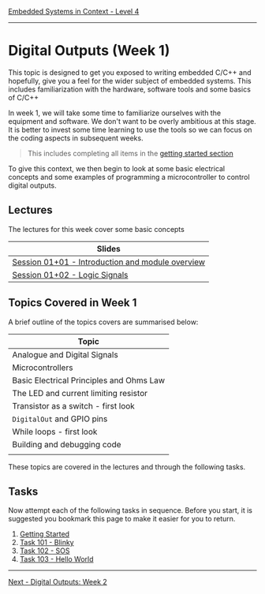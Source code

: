 [Embedded Systems in Context - Level 4](README.md)

---

# Digital Outputs (Week 1)
This topic is designed to get you exposed to writing embedded C/C++ and hopefully, give you a feel for the wider subject of embedded systems. This includes familiarization with the hardware, software tools and some basics of C/C++

In week 1, we will take some time to familiarize ourselves with the equipment and software. We don't want to be overly ambitious at this stage. It is better to invest some time learning to use the tools so we can focus on the coding aspects in subsequent weeks. 

> This includes completing all items in the [getting started section](../getting_started/README.md)

To give this context, we then begin to look at some basic electrical concepts and some examples of programming a microcontroller to control digital outputs.

## Lectures
The lectures for this week cover some basic concepts

| Slides |
| --- |
| [Session 01+01 - Introduction and module overview](https://liveplymouthac-my.sharepoint.com/:p:/g/personal/nicholas_outram_plymouth_ac_uk/EQr8Fd8RInhLmK6AyJGuqNUBb0N2JB6HZARS3H-vy1R_4Q) |
| [Session 01+02 - Logic Signals](https://liveplymouthac-my.sharepoint.com/:p:/g/personal/nicholas_outram_plymouth_ac_uk/EWL1r0D6Bs1CsFf-qOfHye0B293XNr9nbkrQm9ErGwUAKA) |

## Topics Covered in Week 1
A brief outline of the topics covers are summarised below:

| Topic |
| --- |
| Analogue and Digital Signals |
| Microcontrollers |
| Basic Electrical Principles and Ohms Law |
| The LED and current limiting resistor |
| Transistor as a switch - first look |
| `DigitalOut` and GPIO pins |
| While loops - first look |
| Building and debugging code |
||

These topics are covered in the lectures and through the following tasks. 

## Tasks
Now attempt each of the following tasks in sequence. Before you start, it is suggested you bookmark this page to make it easier for you to return.

 1. [Getting Started](../getting_started/README.md)
 1. [Task 101 - Blinky](TASK101.md) 
 1. [Task 102 - SOS]()
 1. [Task 103 - Hello World]()

---

[Next - Digital Outputs: Week 2](Digital_Outputs_2.md)

